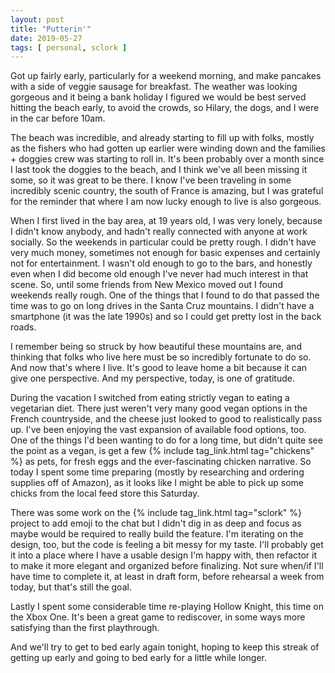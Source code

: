 ```yaml
---
layout: post
title: "Putterin'"
date: 2019-05-27
tags: [ personal, sclork ]
---
```


Got up fairly early, particularly for a weekend morning, and make pancakes with a side of veggie sausage for breakfast.
The weather was looking gorgeous and it being a bank holiday I figured we would be best served hitting the beach early,
to avoid the crowds, so Hilary, the dogs, and I were in the car before 10am.

The beach was incredible, and already starting to fill up with folks, mostly as the fishers who had gotten up earlier
were winding down and the families + doggies crew was starting to roll in. It's been probably over a month since I last
took the doggies to the beach, and I think we've all been missing it some, so it was great to be there. I know I've been
traveling in some incredibly scenic country, the south of France is amazing, but I was grateful for the reminder that
where I am now lucky enough to live is also gorgeous.

When I first lived in the bay area, at 19 years old, I was very lonely, because I didn't know anybody, and hadn't really
connected with anyone at work socially. So the weekends in particular could be pretty rough. I didn't have very much
money, sometimes not enough for basic expenses and certainly not for entertainment. I wasn't old enough to go to the
bars, and honestly even when I did become old enough I've never had much interest in that scene. So, until some friends
from New Mexico moved out I found weekends really rough. One of the things that I found to do that passed the time was
to go on long drives in the Santa Cruz mountains. I didn't have a smartphone (it was the late 1990s) and so I could get
pretty lost in the back roads.

I remember being so struck by how beautiful these mountains are, and thinking that folks who live here must be so
incredibly fortunate to do so. And now that's where I live. It's good to leave home a bit because it can give one
perspective. And my perspective, today, is one of gratitude.

During the vacation I switched from eating strictly vegan to eating a vegetarian diet. There just weren't very many good
vegan options in the French countryside, and the cheese just looked to good to realistically pass up. I've been enjoying
the vast expansion of available food options, too. One of the things I'd been wanting to do for a long time, but didn't
quite see the point as a vegan, is get a few {% include tag_link.html tag="chickens" %} as pets, for fresh eggs and the
ever-fascinating chicken narrative. So today I spent some time preparing (mostly by researching and ordering supplies
off of Amazon), as it looks like I might be able to pick up some chicks from the local feed store this Saturday.

There was some work on the {% include tag_link.html tag="sclork" %} project to add emoji to the chat but I didn't dig in
as deep and focus as maybe would be required to really build the feature. I'm iterating on the design, too, but the code
is feeling a bit messy for my taste. I'll probably get it into a place where I have a usable design I'm happy with, then
refactor it to make it more elegant and organized before finalizing. Not sure when/if I'll have time to complete it, at
least in draft form, before rehearsal a week from today, but that's still the goal.

Lastly I spent some considerable time re-playing Hollow Knight, this time on the Xbox One. It's been a great game to
rediscover, in some ways more satisfying than the first playthrough.

And we'll try to get to bed early again tonight, hoping to keep this streak of getting up early and going to bed early
for a little while longer.

